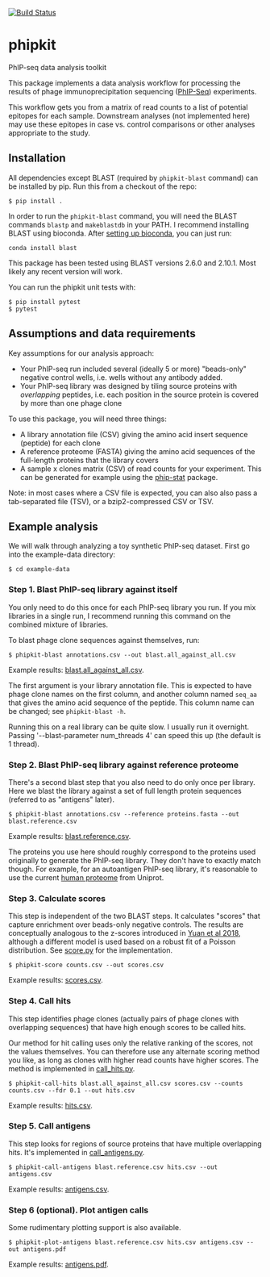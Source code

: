 [![Build Status](https://travis-ci.com/openvax/phipkit.svg?branch=main)](https://travis-ci.com/openvax/phipkit)

# phipkit
PhIP-seq data analysis toolkit

This package implements a data analysis workflow for processing the results of
phage immunoprecipitation sequencing ([PhIP-Seq](https://en.wikipedia.org/wiki/PhIP-Seq]))
experiments.

This workflow gets you from a matrix
of read counts to a list of potential epitopes for each sample. Downstream
analyses (not implemented here) may use these epitopes in case vs.
control comparisons or other analyses appropriate to the study.



## Installation

All dependencies except BLAST (required by `phipkit-blast` command) can be
installed by pip. Run this from a checkout of the repo:

```
$ pip install .
```

In order to run the `phipkit-blast` command, you will need the BLAST commands
`blastp` and `makeblastdb` in your PATH. I recommend installing BLAST using
bioconda. After [setting up bioconda](https://bioconda.github.io/user/install.html#set-up-channels),
you can just run:

```
conda install blast
```

This package has been tested using BLAST versions 2.6.0 and 2.10.1. Most likely
any recent version will work.

You can run the phipkit unit tests with:

```
$ pip install pytest
$ pytest
```


## Assumptions and data requirements

Key assumptions for our analysis approach:
* Your PhIP-seq run included several (ideally 5 or more)
"beads-only" negative control wells, i.e. wells without any antibody added.
* Your PhIP-seq library was designed by tiling source proteins
with *overlapping* peptides, i.e. each position in the source protein is covered
by more than one phage clone  

To use this package, you will need three things:
* A library annotation file (CSV) giving the amino acid insert sequence (peptide) for each clone
* A reference proteome (FASTA) giving the amino acid sequences of the full-length
proteins that the library covers 
* A sample x clones matrix (CSV) of read counts for your experiment. This can be generated
for example using the [phip-stat](https://github.com/lasersonlab/phip-stat) package.


Note: in most cases where a CSV file is expected, you can also also pass a
tab-separated file (TSV), or a bzip2-compressed CSV or TSV. 


## Example analysis

We will walk through analyzing a toy synthetic PhIP-seq dataset. First go
into the example-data directory:

```
$ cd example-data
```

### Step 1. Blast PhIP-seq library against itself

You only need to do this once for each PhIP-seq library you run. If you mix
libraries in a single run, I recommend running this command on the combined
mixture of libraries.

To blast phage clone sequences against themselves, run:

```
$ phipkit-blast annotations.csv --out blast.all_against_all.csv
```

Example results: [blast.all_against_all.csv](example-data/blast.all_against_all.csv).

The first argument is your library annotation file. This is expected to
have phage clone names on the first column, and another column named `seq_aa`
that gives the amino acid sequence of the peptide. This column name can be
changed; see `phipkit-blast -h`.

Running this on a real library can be quite slow. I usually run it overnight.
Passing '--blast-parameter num_threads 4' can speed this up (the default is 1
thread).


### Step 2. Blast PhIP-seq library against reference proteome

There's a second blast step that you also need to do only once per library. Here
we blast the library against a set of full length protein sequences (referred
to as "antigens" later).

```
$ phipkit-blast annotations.csv --reference proteins.fasta --out blast.reference.csv
```

Example results: [blast.reference.csv](example-data/blast.reference.csv).

The proteins you use here should roughly correspond to the 
proteins used originally to generate the PhIP-seq library. They don't have to
exactly match though. For example, for an autoantigen PhIP-seq library,
it's reasonable to use the current
[human proteome](https://www.uniprot.org/proteomes/UP000005640) from Uniprot.


### Step 3. Calculate scores

This step is independent of the two BLAST steps. It calculates "scores" that
capture enrichment over beads-only negative controls. The results are conceptually
analogous to the z-scores introduced in [Yuan et al 2018](https://www.biorxiv.org/content/10.1101/285916v1),
although a different model is used based on a robust fit of a Poisson
distribution. See [score.py](phipkit/score.py) for the implementation. 

```
$ phipkit-score counts.csv --out scores.csv
```

Example results: [scores.csv](example-data/scores.csv).


### Step 4. Call hits

This step identifies phage clones (actually pairs of phage clones with
overlapping sequences) that have high enough scores to be called hits.

Our method for hit calling uses only the relative ranking of the scores, not the
values themselves. You can therefore use any alternate scoring method you like,
as long as clones with higher read counts have higher scores. The method is
implemented in [call_hits.py](phipkit/call_hits.py).

```
$ phipkit-call-hits blast.all_against_all.csv scores.csv --counts counts.csv --fdr 0.1 --out hits.csv
```

Example results: [hits.csv](example-data/hits.csv).


### Step 5. Call antigens

This step looks for regions of source proteins that have multiple overlapping
hits. It's implemented in [call_antigens.py](phipkit/call_antigens.py).

```
$ phipkit-call-antigens blast.reference.csv hits.csv --out antigens.csv
```

Example results: [antigens.csv](example-data/antigens.csv).


### Step 6 (optional). Plot antigen calls

Some rudimentary plotting support is also available.

```
$ phipkit-plot-antigens blast.reference.csv hits.csv antigens.csv --out antigens.pdf
```

Example results: [antigens.pdf](example-data/antigens.pdf).

